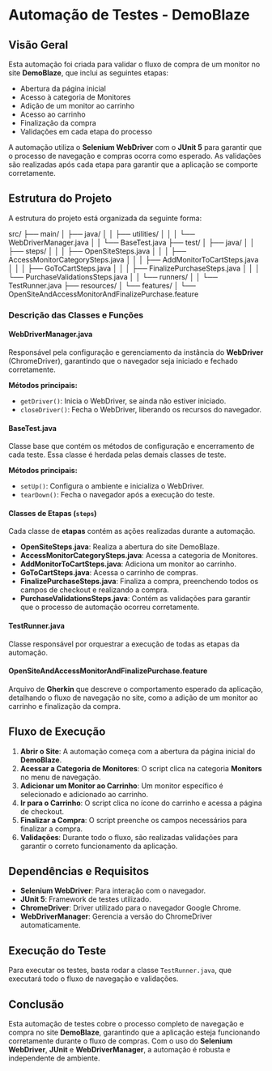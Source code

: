 # Automação de Testes - DemoBlaze

## Visão Geral
Esta automação foi criada para validar o fluxo de compra de um monitor no site **DemoBlaze**, que inclui as seguintes etapas:
- Abertura da página inicial
- Acesso à categoria de Monitores
- Adição de um monitor ao carrinho
- Acesso ao carrinho
- Finalização da compra
- Validações em cada etapa do processo

A automação utiliza o **Selenium WebDriver** com o **JUnit 5** para garantir que o processo de navegação e compras ocorra como esperado. As validações são realizadas após cada etapa para garantir que a aplicação se comporte corretamente.

## Estrutura do Projeto

A estrutura do projeto está organizada da seguinte forma:

src/ ├── main/ │ ├── java/ │ │ ├── utilities/ │ │ │ └── WebDriverManager.java │ │ └── BaseTest.java ├── test/ │ ├── java/ │ │ ├── steps/ │ │ │ ├── OpenSiteSteps.java │ │ │ ├── AccessMonitorCategorySteps.java │ │ │ ├── AddMonitorToCartSteps.java │ │ │ ├── GoToCartSteps.java │ │ │ ├── FinalizePurchaseSteps.java │ │ │ └── PurchaseValidationsSteps.java │ │ └── runners/ │ │ └── TestRunner.java ├── resources/ │ └── features/ │ └── OpenSiteAndAccessMonitorAndFinalizePurchase.feature


### Descrição das Classes e Funções

#### **WebDriverManager.java**
Responsável pela configuração e gerenciamento da instância do **WebDriver** (ChromeDriver), garantindo que o navegador seja iniciado e fechado corretamente.

**Métodos principais:**
- `getDriver()`: Inicia o WebDriver, se ainda não estiver iniciado.
- `closeDriver()`: Fecha o WebDriver, liberando os recursos do navegador.

#### **BaseTest.java**
Classe base que contém os métodos de configuração e encerramento de cada teste. Essa classe é herdada pelas demais classes de teste.

**Métodos principais:**
- `setUp()`: Configura o ambiente e inicializa o WebDriver.
- `tearDown()`: Fecha o navegador após a execução do teste.

#### **Classes de Etapas (`steps`)**
Cada classe de **etapas** contém as ações realizadas durante a automação.

- **OpenSiteSteps.java**: Realiza a abertura do site DemoBlaze.
- **AccessMonitorCategorySteps.java**: Acessa a categoria de Monitores.
- **AddMonitorToCartSteps.java**: Adiciona um monitor ao carrinho.
- **GoToCartSteps.java**: Acessa o carrinho de compras.
- **FinalizePurchaseSteps.java**: Finaliza a compra, preenchendo todos os campos de checkout e realizando a compra.
- **PurchaseValidationsSteps.java**: Contém as validações para garantir que o processo de automação ocorreu corretamente.

#### **TestRunner.java**
Classe responsável por orquestrar a execução de todas as etapas da automação.

#### **OpenSiteAndAccessMonitorAndFinalizePurchase.feature**
Arquivo de **Gherkin** que descreve o comportamento esperado da aplicação, detalhando o fluxo de navegação no site, como a adição de um monitor ao carrinho e finalização da compra.

## Fluxo de Execução

1. **Abrir o Site**: A automação começa com a abertura da página inicial do **DemoBlaze**.
2. **Acessar a Categoria de Monitores**: O script clica na categoria **Monitors** no menu de navegação.
3. **Adicionar um Monitor ao Carrinho**: Um monitor específico é selecionado e adicionado ao carrinho.
4. **Ir para o Carrinho**: O script clica no ícone do carrinho e acessa a página de checkout.
5. **Finalizar a Compra**: O script preenche os campos necessários para finalizar a compra.
6. **Validações**: Durante todo o fluxo, são realizadas validações para garantir o correto funcionamento da aplicação.

## Dependências e Requisitos

- **Selenium WebDriver**: Para interação com o navegador.
- **JUnit 5**: Framework de testes utilizado.
- **ChromeDriver**: Driver utilizado para o navegador Google Chrome.
- **WebDriverManager**: Gerencia a versão do ChromeDriver automaticamente.

## Execução do Teste

Para executar os testes, basta rodar a classe `TestRunner.java`, que executará todo o fluxo de navegação e validações.

## Conclusão

Esta automação de testes cobre o processo completo de navegação e compra no site **DemoBlaze**, garantindo que a aplicação esteja funcionando corretamente durante o fluxo de compras. Com o uso do **Selenium WebDriver**, **JUnit** e **WebDriverManager**, a automação é robusta e independente de ambiente.